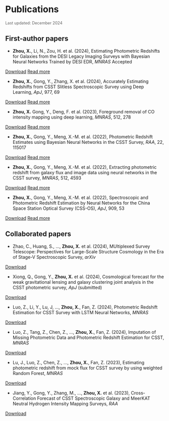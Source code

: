 <div class="page-title">
  <h1>Publications</h1>
  <p style="font-size: 0.9em; color: #666; margin-top: 5px;">Last updated: December 2024</p>
</div>

## First-author papers
<div class="publication-item">

* **Zhou, X.**, Li, N., Zou, H. et al. (2024), Estimating Photometric Redshifts for Galaxies from the DESI Legacy Imaging Surveys with Bayesian Neural Networks Trained by DESI EDR, *MNRAS* Accepted
<div class="publication-links">
<a href="../publications/zhou2024estimating.pdf" class="pub-button pub-website" target="_blank" rel="noopener noreferrer">Download</a>
<a href="research.html#desi-photo-z" class="pub-button pub-details">Read more</a>
</div>
</div>


<div class="publication-item">

* **Zhou, X.**, Gong, Y., Zhang, X. et al. (2024), Accurately Estimating Redshifts from CSST Slitless Spectroscopic Survey using Deep Learning, *ApJ*, 977, 69
<div class="publication-links">
<a href="../publications/zhou2024accurately.pdf" class="pub-button pub-website" target="_blank" rel="noopener noreferrer">Download</a>
<a href="research.html#csst-spec-z" class="pub-button pub-details">Read more</a>
</div>
</div>

<div class="publication-item">

* **Zhou, X.** Gong, Y., Deng, F. et al. (2023), Foreground removal of CO intensity mapping using deep learning, *MNRAS*, 512, 278
<div class="publication-links">
<a href="../publications/zhou2023foreground.pdf" class="pub-button pub-website" target="_blank" rel="noopener noreferrer">Download</a>
<a href="research.html#co-foreground" class="pub-button pub-details">Read more</a>
</div>
</div>

<div class="publication-item">

* **Zhou, X.**, Gong, Y., Meng, X.-M. et al. (2022), Photometric Redshift Estimates using Bayesian Neural Networks in the CSST Survey, *RAA*, 22, 115017
<div class="publication-links">
<a href="../publications/zhou2022photometric.pdf" class="pub-button pub-website" target="_blank" rel="noopener noreferrer">Download</a>
<a href="research.html#csst-photo-z" class="pub-button pub-details">Read more</a>
</div>
</div>

<div class="publication-item">

* **Zhou, X.**, Gong, Y., Meng, X.-M. et al. (2022), Extracting photometric redshift from galaxy flux and image data using neural networks in the CSST survey, *MNRAS*, 512, 4593
<div class="publication-links">
<a href="../publications/zhou2022extracting.pdf" class="pub-button pub-website" target="_blank" rel="noopener noreferrer">Download</a>
<a href="research.html#csst-photo-z" class="pub-button pub-details">Read more</a>
</div>
</div>

<div class="publication-item">

* **Zhou, X.**, Gong, Y., Meng, X.-M. et al. (2022), Spectroscopic and Photometric Redshift Estimation by Neural Networks for the China Space Station Optical Survey (CSS-OS), *ApJ*, 909, 53
<div class="publication-links">
<a href="../publications/zhou2021spectroscopic.pdf" class="pub-button pub-website" target="_blank" rel="noopener noreferrer">Download</a>
<a href="research.html#csst-photo-z" class="pub-button pub-details">Read more</a>
</div>
</div>


## Collaborated papers

<div class="publication-item">

* Zhao, C., Huang, S., ..., **Zhou, X.** et al. (2024), MUltiplexed Survey Telescope: Perspectives for Large-Scale Structure Cosmology in the Era of Stage-V Spectroscopic Survey, *arXiv*
<div class="publication-links">
<a href="https://arxiv.org/abs/2411.07970" class="pub-button pub-website">Download</a>
</div>
</div>


<div class="publication-item">

* Xiong, Q., Gong, Y., **Zhou, X.** et al. (2024), Cosmological forecast for the weak gravitational lensing and galaxy clustering joint analysis in the CSST photometric survey, *ApJ* (submitted)
<div class="publication-links">
<a href="https://arxiv.org/abs/2410.19388" class="pub-button pub-website">Download</a>
</div>
</div>

<div class="publication-item">

* Luo, Z., Li, Y., Lu, J, ..., **Zhou, X.**, Fan, Z. (2024), Photometric Redshift Estimation for CSST Survey with LSTM Neural Networks, *MNRAS*
<div class="publication-links">
<a href="https://doi.org/10.1093/mnras/stae2446" class="pub-button pub-website">Download</a>
</div>
</div>

<div class="publication-item">

* Luo, Z., Tang, Z., Chen, Z., ..., **Zhou, X.**, Fan, Z. (2024), Imputation of Missing Photometric Data and Photometric Redshift Estimation for CSST, *MNRAS*
<div class="publication-links">
<a href="https://doi.org/10.1093/mnras/stae1397" class="pub-button pub-website">Download</a>
</div>
</div>

<div class="publication-item">

* Lu, J., Luo, Z., Chen, Z., ..., **Zhou, X.**, Fan, Z. (2023), Estimating photometric redshift from mock flux for CSST survey by using weighted Random Forest, *MNRAS*
<div class="publication-links">
<a href="https://doi.org/10.1093/mnras/stad3976" class="pub-button pub-website">Download</a>
</div>
</div>

<div class="publication-item">

* Jiang, Y., Gong, Y., Zhang, M., ..., **Zhou, X.** et al. (2023), Cross-Correlation Forecast of CSST Spectroscopic Galaxy and MeerKAT Neutral Hydrogen Intensity Mapping Surveys, *RAA*
<div class="publication-links">
<a href="https://iopscience.iop.org/article/10.1088/1674-4527/accdc0" class="pub-button pub-website">Download</a>
</div>
</div>

